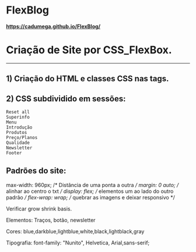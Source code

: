 # FlexBlog
**https://cadumega.github.io/FlexBlog/**

 # Criação de Site por CSS_FlexBox.
 ---
 
## 1) Criação do HTML  e classes CSS nas tags. 
    
  ##  2) CSS subdividido em sessões:
    Reset all
    Superinfo
    Menu
    Introdução
    Produtos
    Preço/Planos
    Qualidade
    Newsletter
    Footer

## Padrões do site:
max-width: 960px;     /* Distância de uma ponta a outra */
margin: 0 auto;       /* alinhar ao centro o txt */
display: flex;     /* elementos um ao lado do outro padrão */
flex-wrap: wrap;  /* quebrar as imagens e deixar responsivo */

Verificar grow shrink basis.

Elementos: Traços, botão, newsletter

Cores: blue,darkblue,lightblue,white,black,lightblack,gray

Tipografia:
font-family: "Nunito", Helvetica, Arial,sans-serif;
